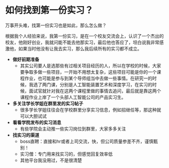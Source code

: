 # 如何找到第一份实习？

万事开头难，找第一份实习也是如此，那么怎么做？

根据我个人经验来说，我第一份实习，是在一个校友交流会上，认识了一个杰出的校友，他刚好创业，我就问能不能去他那实习，最后他也答应了，坦白说我非常感激他，如果当时他没有让我去实习，那么我后续所有的实习都不成立。

* **做好前期准备**
  * 其实公司要人是选那些有过相关项目经历的人，所以在学校的时候，大家要争取多做一些项目，一开始不用想太复杂，这些项目可能是你的一个课程作业，也可能是参与到某个导师组当中去做一些事情。在研究一的时候，我选了两门课，分别是人工智能装置艺术和深度学习，在实习的时候，面试官就针对我在这两个课程里做的事情去追问，最后就是靠这两个课程作业上岸了一个头部人工智能公司的产品实习生。
* **多关注学长学姐在群里发的实习帖子**
  * 很多学长学姐往往会在学校群里分享实习信息，例如招继任等，那这种就可以大胆试试
* **看看学院发布的实习消息**
  * 有些学院会主动推一些实习岗位到群里，大家多多关注
* **找实习的渠道**
  * boss直聘：直接和hr或者上司交流，快，但公司质量参差不齐，谨慎甄别！
  * 实习僧：专门用来找实习的，但感觉回复效率低
  * 其他平台我没用过，不是很清楚

